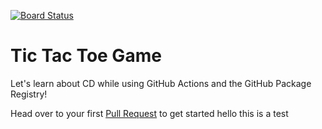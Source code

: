 [![Board Status](https://dev.azure.com/198586/1c6f527d-197b-4a61-9781-fe0b2af44dc7/a73baa79-455b-44a5-b955-80b1dc2762cb/_apis/work/boardbadge/8f2ef9e9-48d3-435a-a757-95027a5c8e5b)](https://dev.azure.com/198586/1c6f527d-197b-4a61-9781-fe0b2af44dc7/_boards/board/t/a73baa79-455b-44a5-b955-80b1dc2762cb/Microsoft.RequirementCategory)
# Tic Tac Toe Game

Let's learn about CD while using GitHub Actions and the GitHub Package Registry!


Head over to your first [Pull Request](../../pull/1) to get started
hello this is a test
